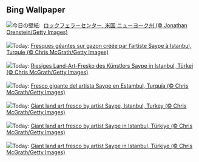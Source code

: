## Bing Wallpaper
![](https://www.bing.com/th?id=OHR.TreeLighting_JA-JP6880977842_UHD.jpg&w=1000)今日の壁紙: &nbsp;[ロックフェラーセンター,  米国 ニューヨーク州 (© Jonathan Orenstein/Getty Images)](https://www.bing.com/th?id=OHR.TreeLighting_JA-JP6880977842_UHD.jpg)
<br><br/>
![](https://www.bing.com/th?id=OHR.HumanKindness_FR-FR6399228080_UHD.jpg&w=1000)Today: [Fresques géantes sur gazon créée par l’artiste Saype à Istanbul, Turquie (© Chris McGrath/Getty Images)](https://www.bing.com/th?id=OHR.HumanKindness_FR-FR6399228080_UHD.jpg)
<br><br/>
![](https://www.bing.com/th?id=OHR.HumanKindness_DE-DE4505100231_UHD.jpg&w=1000)Today: [Riesiges Land-Art-Fresko des Künstlers Saype in Istanbul, Türkei (© Chris McGrath/Getty Images)](https://www.bing.com/th?id=OHR.HumanKindness_DE-DE4505100231_UHD.jpg)
<br><br/>
![](https://www.bing.com/th?id=OHR.HumanKindness_ES-ES6358639283_UHD.jpg&w=1000)Today: [Fresco gigante del artista Saype en Estambul, Turquía (© Chris McGrath/Getty Images)](https://www.bing.com/th?id=OHR.HumanKindness_ES-ES6358639283_UHD.jpg)
<br><br/>
![](https://www.bing.com/th?id=OHR.HumanKindness_EN-GB2526768223_UHD.jpg&w=1000)Today: [Giant land art fresco by artist Saype, Istanbul, Turkey (© Chris McGrath/Getty Images)](https://www.bing.com/th?id=OHR.HumanKindness_EN-GB2526768223_UHD.jpg)
<br><br/>
![](https://www.bing.com/th?id=OHR.HumanKindness_IT-IT8962065761_UHD.jpg&w=1000)Today: [Giant land art fresco by artist Saype in Istanbul, Türkiye (© Chris McGrath/Getty Images)](https://www.bing.com/th?id=OHR.HumanKindness_IT-IT8962065761_UHD.jpg)
<br><br/>
![](https://www.bing.com/th?id=OHR.HumanKindness_PT-BR7560592724_UHD.jpg&w=1000)Today: [Giant land art fresco by artist Saype in Istanbul, Türkiye (© Chris McGrath/Getty Images)](https://www.bing.com/th?id=OHR.HumanKindness_PT-BR7560592724_UHD.jpg)
<br><br/>
